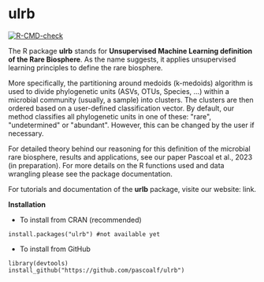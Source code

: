 # ulrb
<!-- badges: start -->
  [![R-CMD-check](https://github.com/pascoalf/ulrb/actions/workflows/R-CMD-check.yaml/badge.svg)](https://github.com/pascoalf/ulrb/actions/workflows/R-CMD-check.yaml)
<!-- badges: end -->


The R package **ulrb** stands for **Unsupervised Machine Learning definition of the Rare Biosphere**. As the name suggests, it applies unsupervised learning principles to define the rare biosphere.

More specifically, the partitioning around medoids (k-medoids) algorithm is 
used to divide phylogenetic units (ASVs, OTUs, Species, ...) within a 
microbial community (usually, a sample) into clusters. The clusters are then
ordered based on a user-defined classification vector. By default, our 
method classifies all phylogenetic units in one of these: "rare", "undetermined"
or "abundant". However, this can be changed by the user if necessary.

For detailed theory behind our reasoning for this definition of the microbial 
rare biosphere, results and applications, see our paper Pascoal et al., 2023 (in preparation). 
For more details on the R functions used and data wrangling please see the package 
documentation. 

For tutorials and documentation of the **urlb** package, visite our website: link.

**Installation**

- To install from CRAN (recommended)

```{r}
install.packages("ulrb") #not available yet
```
- To install from GitHub 

```{r}
library(devtools)
install_github("https://github.com/pascoalf/ulrb")
```


